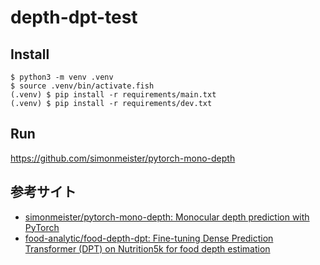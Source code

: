 # depth-dpt-test
## Install
```
$ python3 -m venv .venv
$ source .venv/bin/activate.fish
(.venv) $ pip install -r requirements/main.txt
(.venv) $ pip install -r requirements/dev.txt
```

## Run
https://github.com/simonmeister/pytorch-mono-depth

## 参考サイト
- [simonmeister/pytorch-mono-depth: Monocular depth prediction with PyTorch](https://github.com/simonmeister/pytorch-mono-depth)
- [food-analytic/food-depth-dpt: Fine-tuning Dense Prediction Transformer (DPT) on Nutrition5k for food depth estimation](https://github.com/food-analytic/food-depth-dpt)
